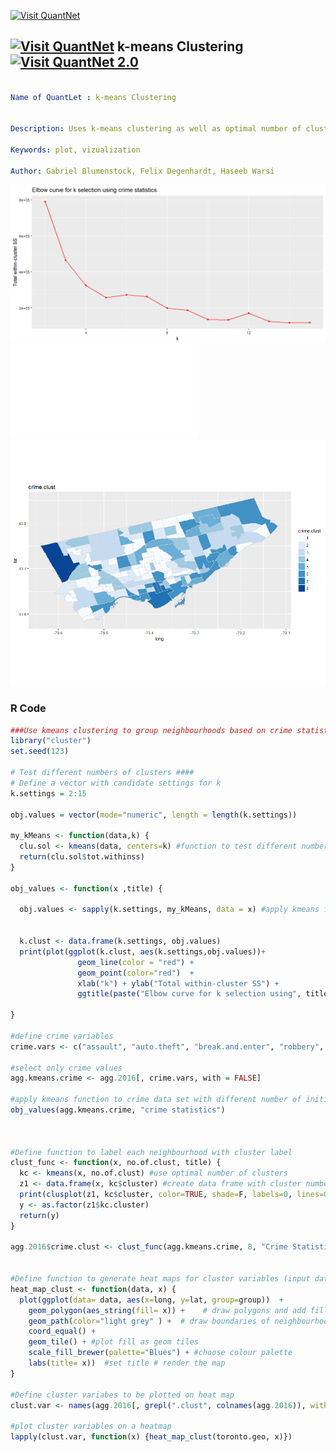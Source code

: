 [<img src="https://github.com/QuantLet/Styleguide-and-FAQ/blob/master/pictures/banner.png" width="888" alt="Visit QuantNet">](http://quantlet.de/)

## [<img src="https://github.com/QuantLet/Styleguide-and-FAQ/blob/master/pictures/qloqo.png" alt="Visit QuantNet">](http://quantlet.de/) **k-means Clustering** [<img src="https://github.com/QuantLet/Styleguide-and-FAQ/blob/master/pictures/QN2.png" width="60" alt="Visit QuantNet 2.0">](http://quantlet.de/)

```yaml

Name of QuantLet : k-means Clustering


Description: Uses k-means clustering as well as optimal number of clusters via elbow-curve visualization.

Keywords: plot, vizualization

Author: Gabriel Blumenstock, Felix Degenhardt, Haseeb Warsi


```

![Picture1](elbow_curve_crime_stats.png)
![Picture2](clust_plot_crime_stats.pdf)
![Picture3](heat_map_crime_clust.png)

### R Code
```r
###Use kmeans clustering to group neighbourhoods based on crime statistics
library("cluster")
set.seed(123)

# Test different numbers of clusters ####
# Define a vector with candidate settings for k
k.settings = 2:15

obj.values = vector(mode="numeric", length = length(k.settings))

my_kMeans <- function(data,k) {  
  clu.sol <- kmeans(data, centers=k) #function to test different number of clusters
  return(clu.sol$tot.withinss)
}

obj_values <- function(x ,title) {
  
  obj.values <- sapply(k.settings, my_kMeans, data = x) #apply kmeans function accross vect of k setings values
  
  
  k.clust <- data.frame(k.settings, obj.values)
  print(plot(ggplot(k.clust, aes(k.settings,obj.values))+
               geom_line(color = "red") + 
               geom_point(color="red")  + 
               xlab("k") + ylab("Total within-cluster SS") + 
               ggtitle(paste("Elbow curve for k selection using", title, sep = " ", collapse = NULL))))
  
}

#define crime variables
crime.vars <- c("assault", "auto.theft", "break.and.enter", "robbery", "theft.over", "drug.arrests")

#select only crime values
agg.kmeans.crime <- agg.2016[, crime.vars, with = FALSE]

#apply kmeans function to crime data set with different number of initial clusters
obj_values(agg.kmeans.crime, "crime statistics")



#Define function to label each neighbourhood with cluster label
clust_func <- function(x, no.of.clust, title) {
  kc <- kmeans(x, no.of.clust) #use optimal number of clusters
  z1 <- data.frame(x, kc$cluster) #create data frame with cluster number for each neighbourhood
  print(clusplot(z1, kc$cluster, color=TRUE, shade=F, labels=0, lines=0, main=paste('k-Means Cluster Analysis', title, sep = " ", collapse = NULL))) #cluster plot
  y <- as.factor(z1$kc.cluster)
  return(y)
}

agg.2016$crime.clust <- clust_func(agg.kmeans.crime, 8, "Crime Statistics") #join crime clusters to agg.2016 data frame


#Define function to generate heat maps for cluster variables (input dataframe and desired cluster)
heat_map_clust <- function(data, x) {
  plot(ggplot(data= data, aes(x=long, y=lat, group=group))  + 
    geom_polygon(aes_string(fill= x)) +    # draw polygons and add fill with variable
    geom_path(color="light grey" ) +  # draw boundaries of neighbourhoods
    coord_equal() +
    geom_tile() + #plot fill as geom tiles
    scale_fill_brewer(palette="Blues") + #choose colour palette
    labs(title= x))  #set title # render the map
}

#Define cluster variabes to be plotted on heat map
clust.var <- names(agg.2016[, grepl(".clust", colnames(agg.2016)), with = FALSE])

#plot cluster variables on a heatmap
lapply(clust.var, function(x) {heat_map_clust(toronto.geo, x)})